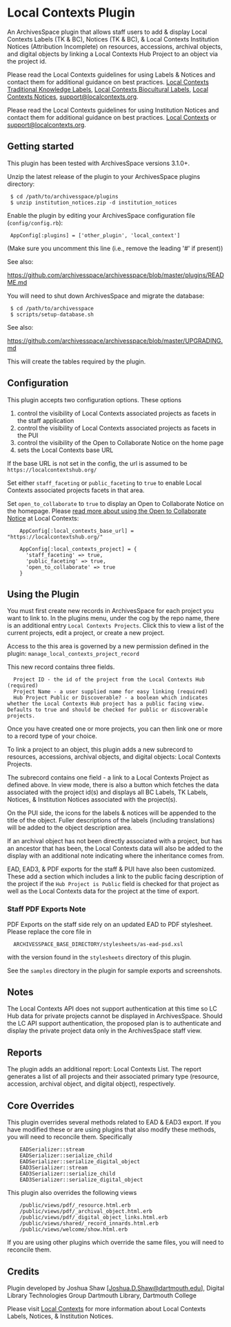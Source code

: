 # Local Contexts Plugin

An ArchivesSpace plugin that allows staff users to add & display Local Contexts
Labels (TK & BC), Notices (TK & BC), & Local Contexts Institution
Notices (Attribution Incomplete) on resources, accessions, archival objects,
and digital objects by linking a Local Contexts Hub
Project to an object via the project id.

Please read the Local Contexts guidelines for using Labels & Notices and contact them for
additional guidance on best practices.
<a href="https://localcontexts.org/labels/traditional-knowledge-labels/">Local Contexts Traditional Knowledge Labels</a>,
<a href="https://localcontexts.org/labels/biocultural-labels/">Local Contexts Biocultural Labels</a>,
<a href="https://localcontexts.org/notices/aboutnotices/">Local Contexts Notices</a>,
<a href="mailto:support@localcontexts.org">support@localcontexts.org</a>.

Please read the Local Contexts guidelines for using Institution Notices and contact them for
additional guidance on best practices.
<a href="https://localcontexts.org/notices/cultural-institution-notices/">Local Contexts</a> or
<a href="mailto:support@localcontexts.org">support@localcontexts.org</a>.

## Getting started

This plugin has been tested with ArchivesSpace versions 3.1.0+.

Unzip the latest release of the plugin to your
ArchivesSpace plugins directory:

     $ cd /path/to/archivesspace/plugins
     $ unzip institution_notices.zip -d institution_notices

Enable the plugin by editing your ArchivesSpace configuration file
(`config/config.rb`):

     AppConfig[:plugins] = ['other_plugin', 'local_context']

(Make sure you uncomment this line (i.e., remove the leading '#' if present))

See also:

  https://github.com/archivesspace/archivesspace/blob/master/plugins/README.md

You will need to shut down ArchivesSpace and migrate the database:

     $ cd /path/to/archivesspace
     $ scripts/setup-database.sh

See also:

  https://github.com/archivesspace/archivesspace/blob/master/UPGRADING.md

This will create the tables required by the plugin.

## Configuration

This plugin accepts two configuration options. These options 

1. control the visibility of Local Contexts associated projects as facets in the staff application 
1. control the visibility of Local Contexts associated projects as facets in the PUI
1. control the visibility of the Open to Collaborate Notice on the home page
1. sets the Local Contexts base URL

If the base URL is not set in the config, the url is assumed to be `https://localcontextshub.org/`

Set either `staff_faceting` or `public_faceting` to `true` to
enable Local Contexts associated projects facets in that area.

Set `open_to_collaborate` to `true` to display an Open to Collaborate Notice on the homepage.
Please <a href="https://localcontexts.org/notices/cultural-institution-notices/">read more about using the Open to Collaborate Notice</a> at Local Contexts: 

```
    AppConfig[:local_contexts_base_url] = "https://localcontextshub.org/"

    AppConfig[:local_contexts_project] = {
      'staff_faceting' => true,
      'public_faceting' => true,
      'open_to_collaborate' => true
    }
```

## Using the Plugin
You must first create new records in ArchivesSpace for each project you want to link to.
In the plugins menu, under the cog by the repo name, there is an additional entry
`Local Contexts Projects`. Click this to view a list of the current projects, edit a project,
or create a new project.

Access to the this area is governed by a new permission defined in the plugin: `manage_local_contexts_project_record`

This new record contains three fields.
```
  Project ID - the id of the project from the Local Contexts Hub (required)
  Project Name - a user supplied name for easy linking (required)
  Hub Project Public or Discoverable? - a boolean which indicates whether the Local Contexts Hub project has a public facing view. Defaults to true and should be checked for public or discoverable projects.
```
Once you have created one or more projects, you can then link one or more to a record type of your choice.

To link a project to an object, this plugin adds a new subrecord to resources, accessions, archival objects, and digital objects: Local Contexts Projects.

The subrecord contains one field - a link to a Local Contexts Project as defined above. In view mode,
there is also a button which fetches the data associated with the project id(s) and displays all
BC Labels, TK Labels, Notices, & Institution Notices associated with the project(s).

On the PUI side, the icons for the labels & notices will be appended to the title of the
object. Fuller descriptions of the labels (including translations) will be added to the object
description area.

If an archival object has not been directly associated with a project, but has an ancestor that
has been, the Local Contexts data will also be added to the display with an additional note
indicating where the inheritance comes from.

EAD, EAD3, & PDF exports for the staff & PUI have also been customized. These add a section
which includes a link to the public facing description of the project if the
`Hub Project is Public` field is checked for that project as well as the Local Contexts data for the project
at the time of export.

### Staff PDF Exports Note

PDF Exports on the staff side rely on an updated EAD to PDF stylesheet. Please replace the core file in
```
  ARCHIVESSPACE_BASE_DIRECTORY/stylesheets/as-ead-psd.xsl
```
with the version found in the `stylesheets` directory of this plugin.

See the `samples` directory in the plugin for sample exports and screenshots.

## Notes
The Local Contexts API does not support authentication at this time so LC Hub data for private projects
cannot be displayed in ArchivesSpace. Should the LC API support authentication, the proposed
plan is to authenticate and display the private project data only in the ArchivesSpace staff view.

## Reports
The plugin adds an additional report: Local Contexts List. The report generates a list of all
projects and their associated primary type (resource, accession, archival object, and digital object), respectively.

## Core Overrides

This plugin overrides several methods related to EAD & EAD3 export. If you have modified these or
are using plugins that also modify these methods, you will need to reconcile them. Specifically

```
    EADSerializer::stream
    EADSerializer::serialize_child
    EADSerializer::serialize_digital_object
    EAD3Serializer::stream
    EAD3Serializer::serialize_child
    EAD3Serializer::serialize_digital_object
```    
This plugin also overrides the following views
```
    /public/views/pdf/_resource.html.erb
    /public/views/pdf/_archival_object.html.erb
    /public/views/pdf/_digital_object_links.html.erb
    /public/views/shared/_record_innards.html.erb
    /public/views/welcome/show.html.erb
```
If you are using other plugins which override the same files, you will need to reconcile
them.

## Credits

Plugin developed by Joshua Shaw [Joshua.D.Shaw@dartmouth.edu], Digital Library Technologies Group
Dartmouth Library, Dartmouth College

Please visit <a href="https://localcontexts.org/">Local Contexts</a> for more information about
Local Contexts Labels, Notices, & Institution Notices.
